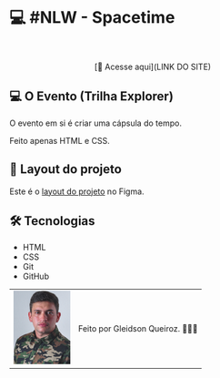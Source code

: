 # 💻 #NLW - Spacetime

<img src="./assets/Captura de Tela 2023-05-17 às 20.14.48.png" alt="">

<div align="center">

[🚀 Acesse aqui](LINK DO SITE)

</div>

## 💻 O Evento (Trilha Explorer)

O evento em si é criar uma cápsula do tempo.

Feito apenas HTML e CSS.

## 🎨 Layout do projeto

Este é o <a href="https://www.figma.com/file/S3GjDZOeJ2sZd7JyDp5Slm/C%C3%A1psula-do-tempo-%E2%80%A2-Trilha-Explorer-(Community)?type=design&node-id=306-3&t=wtDOAkhK6RbZ8VTU-0">layout do projeto</a> no Figma.

## 🛠 Tecnologias

- HTML
- CSS
- Git
- GitHub

<table>
  <tr>
    <td>
     <img src="./assets/avatar-gleidsonqueiroz.png" alt="Avatar gleidson queiroz" width="100px"/>
    </td>
    <td>
      Feito por Gleidson Queiroz.</a> 🙋🏼‍♂️
    </td>
  </tr>
</table>
